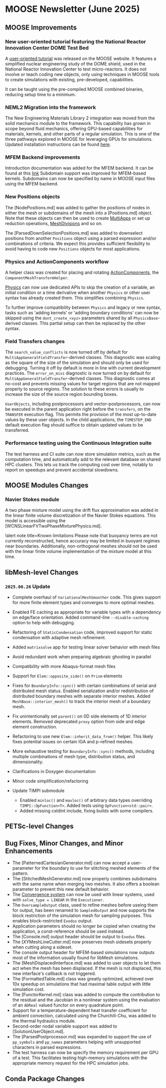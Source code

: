 # MOOSE Newsletter (June 2025)

## MOOSE Improvements

### New user-oriented tutorial featuring the National Reactor Innovation Center DOME Test Bed

A [user-oriented tutorial](https://mooseframework.inl.gov/user_workshop/index.html#/1) was released on the MOOSE website.
It features a simplified nuclear engineering study of the DOME shield, used in the National Reactor Innovation Center
to test micro-reactors. It does not involve or teach coding new objects, only using techniques in MOOSE tools to create simulations
with existing, pre-developed, capabilities.

It can be taught using the pre-compiled MOOSE combined binaries, reducing setup time to a minimum.

### NEML2 Migration into the framework

The New Engineering Materials Library 2 integration was moved from the solid mechanics module to the framework. This capability
has grown in scope beyond fluid mechanics, offering GPU-based capabilities for materials, kernels, and other parts of a regular simulation.
This is one of the three pathways explored in MOOSE for leveraging GPUs for simulations. Updated installation instructions can be found
[here](https://mooseframework.inl.gov/getting_started/installation/install_neml2.html).

### MFEM Backend improvements

Introduction documentation was added for the MFEM backend. It can be found at this [link](https://mooseframework.inl.gov/getting_started/installation/install_mfem.html)
Subdomain support was improved for MFEM-based kernels.
Subdomains can now be specified by name in MOOSE input files using the MFEM backend.

### New Positions objects

The [NodePositions.md] was added to gather the positions of nodes in either the mesh or subdomains of the mesh into a
[Positions.md] object. Note that these objects can then be used to create [MultiApps](MultiApps/index.md) or set up reduction
operations, [MeshDivisions](MeshDivisions/index.md) and so on.

The [ParsedDownSelectionPositions.md] was added to downselect positions from another `Positions` object using a parsed expression
and/or combinations of criteria. We expect this provides sufficient flexibility to avoid having to code new `Positions` objects
for most applications.

### Physics and ActionComponents workflow

A helper class was created for placing and rotating [ActionComponents](syntax/ActionComponents/index.md), the `ComponentMeshTransformHelper`.

[Physics](syntax/Physics/index.md) can now use dedicated APIs to skip the creation of a variable, an initial condition or a time derivative
when another `Physics` or other user syntax has already created them. This simplifies combining `Physics`.

To further improve compatibility between `Physics` and legacy or new syntax, tasks such as 'adding kernels' or 'adding boundary conditions'
can now be skipped using the `dont_create_<xyz>` parameters shared by all `PhysicsBase`-derived classes. This partial setup can then
be replaced by the other syntax.

### Field Transfers changes

The `search_value_conflicts` is now turned off by default for `MultiAppGeneralFieldTransfer`-derived classes. This diagnostic was scaling
as the square of the size of the simulation and should only be used for debugging. Turning it off by default is more in line with current
development practices.
The `error_on_miss` diagnostic is now turned on by default for `MultiAppGeneralFieldTransfer`-derived classes. This diagnostic comes at
no-cost and prevents missing values for target regions that are not mapped properly to source regions. The solution to these errors is usually to increase the size of the source region bounding boxes.

`UserObjects`, including postprocessors and vector-postprocessors, can now be executed in the parent application right before the `transfers`,
on the `TRANSFER` execution flag. This permits the provision of the most up-to-date values by these user objects. In the child applications,
the `TIMESTEP_END` default execution flag should suffice to obtain updated values to be transferred.

### Performance testing using the Continuous Integration suite

The test harness and CI suite can now store simulation metrics, such as the computation time, and automatically add to the relevant database
on shared HPC clusters. This lets us track the computing cost over time, notably to report on speedups and prevent accidental slowdowns.

## MOOSE Modules Changes

### Navier Stokes module

A two phase mixture model using the drift flux approximation was added in the linear finite volume discretization of the Navier Stokes
equations. This model is accessible using the [WCNSLinearFVTwoPhaseMixturePhysics.md].

!alert note title=Known limitations
Please note that buoyancy terms are not currently reconstructed, hence accuracy may be limited in buoyant regimes near boundaries.
Additionally, non-orthogonal meshes should not be used with the linear finite volume implementation of the mixture model at this time.

## libMesh-level Changes

### `2025.06.26` Update

- Complete overhaul of `VariationalMeshSmoother` code.  This gives
  support for more finite element types and converges to more optimal
  meshes.
- Enabled FE caching as appropriate for variable types with a
  dependency on edge/face orientation.  Added command-line
  `--disable-caching` option to help with debugging.
- Refactoring of `StaticCondensation` code, improved support for
  static condensation with adaptive mesh refinement.
- Added `matrixsolve` app for testing linear solver behavior with mesh
  files
- Avoid redundant work when preparing algebraic ghosting in parallel
- Compatibility with more Abaqus-format mesh files
- Support for `Elem::opposite_side()` on `Prism` elements
- Fixes for `BoundaryInfo::sync()` with certain combinations of serial
  and distributed mesh status.  Enabled serialization and/or
  redistribution of distributed boundary meshes with separate interior
  meshes.  Added `MeshBase::interior_mesh()` to track the interior
  mesh of a boundary mesh.
- Fix unintentionally set `parent()` on 0D side elements of 1D
  interior elements.  Removed deprecated `proxy` option from side and
  edge element construction.
- Refactoring to use new `Elem::inherit_data_from()` helper.  This
  likely fixes potential issues on certain IGA and p-refined meshes.
- More exhaustive testing for `BoundaryInfo::sync()` methods,
  including multiple combinations of mesh type, distribution status,
  and dimensionality.
- Clarifications in Doxygen documentation
- Minor code simplification/refactoring
- Update TIMPI submodule

  - Enabled `minloc()` and `maxloc()` of arbitrary data types
    overriding `TIMPI::OpFunction<T>`.  Added tests using
    `OpFunction<std::pair>`.
  - Added missing cstdint include, fixing builds with some compilers.


## PETSc-level Changes

## Bug Fixes, Minor Changes, and Minor Enhancements

- The [PatternedCartesianGenerator.md] can now accept a user-parameter for the boundary to use for stitching meshed elements of the pattern.
- The [StitchedMeshGenerator.md] now properly combines subdomains with the same name when merging two meshes. It also offers a boolean parameter to prevent this new default behavior.
- The [Convergence system](syntax/Convergence/index.md) can now be used with linear systems, used with `solve_type = LINEAR` in the `Executioner`.
- The `OversampleOutput` class, used to refine meshes before useing them for output, has been renamed to `SampledOutput` and now supports the block
  restriction of the simulation mesh for sampling purposes. This enables block-restricted `Exodus` output.
- Application parameters should no longer be copied when creating the application, a const-reference should be used instead.
- The [Console.md] output header should be output to `Exodus` files.
- The [XYMeshLineCutter.md] now preserves mesh sidesets properly when cutting along a sideset.
- The console output header for MFEM-based simulations now outputs most of the information usually found for libMesh simulations.
- The [MeshDisplacedInterface.md] was added to user objects to let them act when the mesh has been displaced. If the mesh is not displaced, this new interface's callback is not triggered.
- The [FormattedTable.md] class was greatly optimized, achieved over 10x speedup on simulations that had maximal table output with little simulation cost.
- The [FunctorKernel.md] class was added to compute the contribution to the residual and the Jacobian in a nonlinear system using the evaluation of an `ADReal` valued functor on every quadrature point.
- Support for a temperature-dependent heat transfer coefficient for ambient convection, calculated using the Churchill-Chu, was added to the thermal hydraulics module.
- Second-order nodal variable support was added to [SolutionUserObject.md].
- The [ParsedPostprocessor.md] was expanded to support the use of `pp_symbols` and `pp_names` parameters helping with unsupported characters in
  parsed expressions.
- The test harness can now be specify the memory requirement per GPU of a test. This facilitates testing high-memory simulations with the appropriate memory request for the HPC simulation jobs.

## Conda Package Changes
